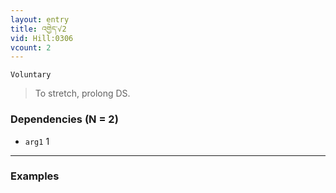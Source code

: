 ```yaml
---
layout: entry
title: འགྱེད་√2
vid: Hill:0306
vcount: 2
---
```

`Voluntary` 
> To stretch, prolong DS\.

### Dependencies (N = 2)
* `arg1` 1

---

### Examples



